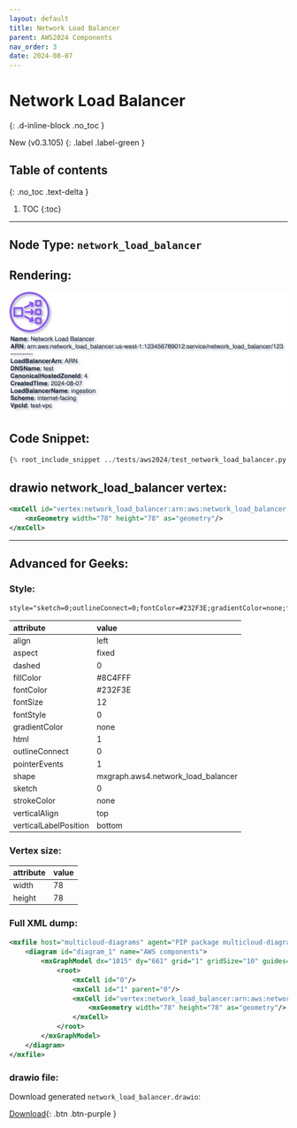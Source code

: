 ```yaml
---
layout: default
title: Network Load Balancer
parent: AWS2024 Components
nav_order: 3
date: 2024-08-07
---
```


# Network Load Balancer
{: .d-inline-block .no_toc }

New (v0.3.105)
{: .label .label-green }

## Table of contents
{: .no_toc .text-delta }

1. TOC
{:toc}

---


## Node Type: ``network_load_balancer``

## Rendering:

![lambda](output/jpg/network_load_balancer.jpg)

## Code Snippet:

```python
{% root_include_snippet ../tests/aws2024/test_network_load_balancer.py %}
```

## drawio network_load_balancer vertex:

```xml
<mxCell id="vertex:network_load_balancer:arn:aws:network_load_balancer:us-west-1:123456789012:service/network_load_balancer/123" parent="1" vertex="1">
    <mxGeometry width="78" height="78" as="geometry"/>
</mxCell>
```
---

## Advanced for Geeks:

### Style:
```html
style="sketch=0;outlineConnect=0;fontColor=#232F3E;gradientColor=none;fillColor=#8C4FFF;strokeColor=none;dashed=0;verticalLabelPosition=bottom;verticalAlign=top;align=left;html=1;fontSize=12;fontStyle=0;aspect=fixed;pointerEvents=1;shape=mxgraph.aws4.network_load_balancer;"
```

| attribute | value |
|:----------|:------|
|align| left |
|aspect| fixed |
|dashed| 0 |
|fillColor| #8C4FFF |
|fontColor| #232F3E |
|fontSize| 12 |
|fontStyle| 0 |
|gradientColor| none |
|html| 1 |
|outlineConnect| 0 |
|pointerEvents| 1 |
|shape| mxgraph.aws4.network_load_balancer |
|sketch| 0 |
|strokeColor| none |
|verticalAlign| top |
|verticalLabelPosition| bottom |

### Vertex size:

| attribute | value |
|:---------|:-----------|
| width    | 78  |
| height   |78|

### Full XML dump:
```xml
<mxfile host="multicloud-diagrams" agent="PIP package multicloud-diagrams. Generate resources in draw.io compatible format for Cloud infrastructure. Copyrights @ Roman Tsypuk 2023. MIT license." type="MultiCloud">
    <diagram id="diagram_1" name="AWS components">
        <mxGraphModel dx="1015" dy="661" grid="1" gridSize="10" guides="1" tooltips="1" connect="1" arrows="1" fold="1" page="1" pageScale="1" pageWidth="850" pageHeight="1100" math="0" shadow="1">
            <root>
                <mxCell id="0"/>
                <mxCell id="1" parent="0"/>
                <mxCell id="vertex:network_load_balancer:arn:aws:network_load_balancer:us-west-1:123456789012:service/network_load_balancer/123" value="&lt;b&gt;Name&lt;/b&gt;: Network Load Balancer&lt;BR&gt;&lt;b&gt;ARN&lt;/b&gt;: arn:aws:network_load_balancer:us-west-1:123456789012:service/network_load_balancer/123&lt;BR&gt;-----------&lt;BR&gt;&lt;b&gt;LoadBalancerArn&lt;/b&gt;: ARN&lt;BR&gt;&lt;b&gt;DNSName&lt;/b&gt;: test&lt;BR&gt;&lt;b&gt;CanonicalHostedZoneId&lt;/b&gt;: 4&lt;BR&gt;&lt;b&gt;CreatedTime&lt;/b&gt;: 2024-08-07&lt;BR&gt;&lt;b&gt;LoadBalancerName&lt;/b&gt;: ingestion&lt;BR&gt;&lt;b&gt;Scheme&lt;/b&gt;: internet-facing&lt;BR&gt;&lt;b&gt;VpcId&lt;/b&gt;: test-vpc" style="sketch=0;outlineConnect=0;fontColor=#232F3E;gradientColor=none;fillColor=#8C4FFF;strokeColor=none;dashed=0;verticalLabelPosition=bottom;verticalAlign=top;align=left;html=1;fontSize=12;fontStyle=0;aspect=fixed;pointerEvents=1;shape=mxgraph.aws4.network_load_balancer;" parent="1" vertex="1">
                    <mxGeometry width="78" height="78" as="geometry"/>
                </mxCell>
            </root>
        </mxGraphModel>
    </diagram>
</mxfile>
```

### drawio file:

Download generated ``network_load_balancer.drawio``:

[Download](output/drawio/network_load_balancer.drawio){: .btn .btn-purple }